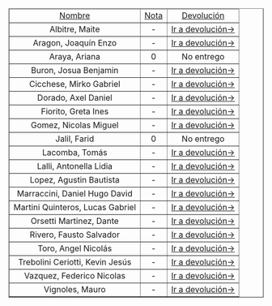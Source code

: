 <table border="1" align="center" style="text-align: center">
  <thead style="text-decoration: underline">
    <td>Nombre</td>
    <td>Nota</td>
    <td>Devolución</td>
  </thead>
  <tbody>
    <tr>
      <td>Albitre, Maite</td>
      <td>-</td>
      <td>
        <a href="https://github.com/atarico/devolucion-1erParcial-poo/blob/main/Devolucion/albitre-maite.md">Ir a devolución→</a>
      </td>
    </tr>
    <tr>
      <td>Aragon, Joaquín Enzo</td>
      <td>-</td>
      <td>
        <a href="https://github.com/atarico/devolucion-1erParcial-poo/blob/main/Devolucion/aragon-joaquin.md">Ir a devolución→</a>
      </td>
    </tr>
    <tr>
      <td>Araya, Ariana</td>
      <td>0</td>
      <td>
        No entrego
      </td>
    </tr>
    <tr>
      <td>Buron, Josua Benjamin</td>
      <td>-</td>
      <td>
        <a href="#">Ir a devolución→</a>
      </td>
    </tr>
    <tr>
      <td>Cicchese, Mirko Gabriel</td>
      <td>-</td>
      <td>
        <a href="#">Ir a devolución→</a>
      </td>
    </tr>
    <tr>
      <td>Dorado, Axel Daniel</td>
      <td>-</td>
      <td>
        <a href="#">Ir a devolución→</a>
      </td>
    </tr>
    <tr>
      <td>Fiorito, Greta Ines</td>
      <td>-</td>
      <td>
        <a href="#">Ir a devolución→</a>
      </td>
    </tr>
    <tr>
      <td>Gomez, Nicolas Miguel</td>
      <td>-</td>
      <td>
        <a href="#">Ir a devolución→</a>
      </td>
    </tr>
    <tr>
      <td>Jalil, Farid</td>
      <td>0</td>
      <td>
        No entrego
      </td>
    </tr>
    <tr>
      <td>Lacomba, Tomás</td>
      <td>-</td>
      <td>
        <a href="#">Ir a devolución→</a>
      </td>
    </tr>
    <tr>
      <td>Lalli, Antonella Lidia</td>
      <td>-</td>
      <td>
        <a href="#">Ir a devolución→</a>
      </td>
    </tr>
    <tr>
      <td>Lopez, Agustin Bautista</td>
      <td>-</td>
      <td>
        <a href="#">Ir a devolución→</a>
      </td>
    </tr>
    <tr>
      <td>Marraccini, Daniel Hugo David</td>
      <td>-</td>
      <td>
        <a href="#">Ir a devolución→</a>
      </td>
    </tr>
    <tr>
      <td>Martini Quinteros, Lucas Gabriel</td>
      <td>-</td>
      <td>
        <a href="#">Ir a devolución→</a>
      </td>
    </tr>
    <tr>
      <td>Orsetti Martinez, Dante</td>
      <td>-</td>
      <td>
        <a href="#">Ir a devolución→</a>
      </td>
    </tr>
    <tr>
      <td>Rivero, Fausto Salvador</td>
      <td>-</td>
      <td>
        <a href="#">Ir a devolución→</a>
      </td>
    </tr>
    <tr>
      <td>Toro, Angel Nicolás</td>
      <td>-</td>
      <td>
        <a href="#">Ir a devolución→</a>
      </td>
    </tr>
    <tr>
      <td>Trebolini Ceriotti, Kevin Jesús</td>
      <td>-</td>
      <td>
        <a href="#">Ir a devolución→</a>
      </td>
    </tr>
    <tr>
      <td>Vazquez, Federico Nicolas</td>
      <td>-</td>
      <td>
        <a href="#">Ir a devolución→</a>
      </td>
    </tr>
    <tr>
      <td>Vignoles, Mauro</td>
      <td>-</td>
      <td>
        <a href="#">Ir a devolución→</a>
      </td>
    </tr>
  </tbody>
</table>
